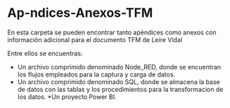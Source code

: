 # Ap-ndices-Anexos-TFM
En esta carpeta se pueden encontrar tanto apéndices como anexos con información adicional para el documento TFM de Leire Vidal

Entre ellos se encuentras:
* Un archivo comprimido denominado Node_RED, donde se encuentran los flujos empleados para la captura y carga de datos.
* Un archivo comprimido denominado SQL, donde se almacena la base de datos con las tablas y los procedimientos para la transformacion de los datos.
*Un proyecto Power BI.
